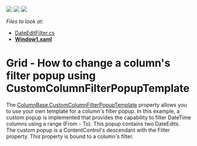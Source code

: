<!-- default badges list -->
![](https://img.shields.io/endpoint?url=https://codecentral.devexpress.com/api/v1/VersionRange/128647703/11.1.4%2B)
[![](https://img.shields.io/badge/Open_in_DevExpress_Support_Center-FF7200?style=flat-square&logo=DevExpress&logoColor=white)](https://supportcenter.devexpress.com/ticket/details/E1794)
[![](https://img.shields.io/badge/📖_How_to_use_DevExpress_Examples-e9f6fc?style=flat-square)](https://docs.devexpress.com/GeneralInformation/403183)
<!-- default badges end -->
<!-- default file list -->
*Files to look at*:

* [DateEditFilter.cs](./CS/DateRangeFilterCS/DateEditFilter.cs)
* **[Window1.xaml](./CS/DateRangeFilterCS/Window1.xaml)**
<!-- default file list end -->
# Grid - How to change a column's filter popup using CustomColumnFilterPopupTemplate


<p>The <a href="https://documentation.devexpress.com/WPF/DevExpress.Xpf.Grid.ColumnBase.CustomColumnFilterPopupTemplate.property">ColumnBase.CustomColumnFilterPopupTemplate</a> property allows you to use your own template for a column's filter popup. In this example, a custom popup is implemented that provides the capability to filter DateTime columns using a range (From - To). This popup contains two DateEdits.<br>The custom popup is a ContentControl's descendant with the Filter property. This property is bound to a column's filter.</p>

<br/>


